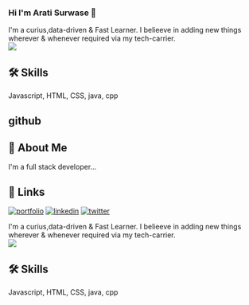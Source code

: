 ### Hi I'm Arati Surwase 👋
I'm a curius,data-driven & Fast Learner.
I belieeve in adding new things wherever & whenever required 
via my tech-carrier.
<br>
<img src="https://camo.githubusercontent.com/2afb70f3e02b098…12f4f624e547738557a7779364b512f67697068792e676966">

## 🛠 Skills
Javascript, HTML, CSS, java, cpp


## github
## 🚀 About Me
I'm a full stack developer...


## 🔗 Links
[![portfolio](https://img.shields.io/badge/my_portfolio-000?style=for-the-badge&logo=ko-fi&logoColor=white)](https://github.com/ARATI1S/Personal_Portfollio)
[![linkedin](https://img.shields.io/badge/linkedin-0A66C2?style=for-the-badge&logo=linkedin&logoColor=white)](https://www.linkedin.com/in/arati-surwase-15933a19b)
[![twitter](https://img.shields.io/badge/twitter-1DA1F2?style=for-the-badge&logo=twitter&logoColor=white)](https://twitter.com/)




I'm a curius,data-driven & Fast Learner.
I belieeve in adding new things wherever & whenever required 
via my tech-carrier.
<br>
<img src="https://camo.githubusercontent.com/2afb70f3e02b098…12f4f624e547738557a7779364b512f67697068792e676966">

## 🛠 Skills
Javascript, HTML, CSS, java, cpp



<!--
**ARATI1S/ARATI1S** is a ✨ _special_ ✨ repository because its `README.md` (this file) appears on your GitHub profile.

Here are some ideas to get you started:

- 🔭 I’m currently working on ...
- 🌱 I’m currently learning ...
- 👯 I’m looking to collaborate on ...
- 🤔 I’m looking for help with ...
- 💬 Ask me about ...
- 📫 How to reach me: ...
- 😄 Pronouns: ...
- ⚡ Fun fact: ...
-->
